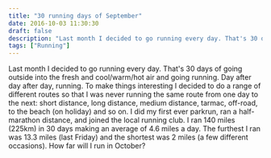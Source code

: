 ```yaml
---
title: "30 running days of September"
date: 2016-10-03 11:30:30
draft: false
description: "Last month I decided to go running every day. That's 30 days of going outside into the fresh and cool/warm/hot air and going running. Day after day after day, running."
tags: ["Running"]
---
```


Last month I decided to go running every day. That's 30 days of going outside into the fresh and cool/warm/hot air and going running. Day after day after day, running. To make things interesting I decided to do a range of different routes so that I was never running the same route from one day to the next: short distance, long distance, medium distance, tarmac, off-road, to the beach (on holiday) and so on. I did my first ever parkrun, ran a half-marathon distance, and joined the local running club. I ran 140 miles (225km) in 30 days making an average of 4.6 miles a day. The furthest I ran was 13.3 miles (last Friday) and the shortest was 2 miles (a few different occasions). How far will I run in October?
